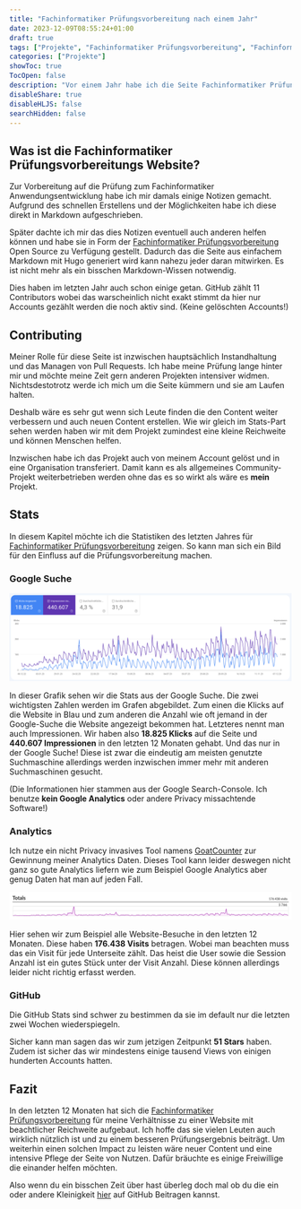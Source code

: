```yaml
---
title: "Fachinformatiker Prüfungsvorbereitung nach einem Jahr"
date: 2023-12-09T08:55:24+01:00
draft: true
tags: ["Projekte", "Fachinformatiker Prüfungsvorbereitung", "Fachinformatiker", "Hugo", "Website", "Stats"]
categories: ["Projekte"]
showToc: true
TocOpen: false
description: "Vor einem Jahr habe ich die Seite Fachinformatiker Prüfungsvorbereitung erstellt. Jetzt möchte ich Einblicke in die Entwicklung und Stats der Seite geben."
disableShare: true
disableHLJS: false
searchHidden: false
---
```


## Was ist die Fachinformatiker Prüfungsvorbereitungs Website?

Zur Vorbereitung auf die Prüfung zum Fachinformatiker Anwendungsentwicklung habe ich mir damals einige Notizen gemacht. Aufgrund des schnellen Erstellens und der Möglichkeiten habe ich diese direkt in Markdown aufgeschrieben.  

Später dachte ich mir das dies Notizen eventuell auch anderen helfen können und habe sie in Form der [Fachinformatiker Prüfungsvorbereitung](https://fachinformatikerpruefungsvorbereitung.de) Open Source zu Verfügung gestellt. Dadurch das die Seite aus einfachem Markdown mit Hugo generiert wird kann nahezu jeder daran mitwirken. Es ist nicht mehr als ein bisschen Markdown-Wissen notwendig.  

Dies haben im letzten Jahr auch schon einige getan. GitHub zählt 11 Contributors wobei das warscheinlich nicht exakt stimmt da hier nur Accounts gezählt werden die noch aktiv sind. (Keine gelöschten Accounts!)

## Contributing

Meiner Rolle für diese Seite ist inzwischen hauptsächlich Instandhaltung und das Managen von Pull Requests. Ich habe meine Prüfung lange hinter mir und möchte meine Zeit gern anderen Projekten intensiver widmen. Nichtsdestotrotz werde ich mich um die Seite kümmern und sie am Laufen halten.  

Deshalb wäre es sehr gut wenn sich Leute finden die den Content weiter verbessern und auch neuen Content erstellen. Wie wir gleich im Stats-Part sehen werden haben wir mit dem Projekt zumindest eine kleine Reichweite und können Menschen helfen.  

Inzwischen habe ich das Projekt auch von meinem Account gelöst und in eine Organisation transferiert. Damit kann es als allgemeines Community-Projekt weiterbetrieben werden ohne das es so wirkt als wäre es **mein** Projekt.

## Stats

In diesem Kapitel möchte ich die Statistiken des letzten Jahres für [Fachinformatiker Prüfungsvorbereitung](https://fachinformatikerpruefungsvorbereitung.de) zeigen. So kann man sich ein Bild für den Einfluss auf die Prüfungsvorbereitung machen.

### Google Suche

![Google Suche Statistiken für Fachinformatiker Prüfungsvorbereitung](GoogleSearchStatsFiPv.png)

In dieser Grafik sehen wir die Stats aus der Google Suche. Die zwei wichtigsten Zahlen werden im Grafen abgebildet. Zum einen die Klicks auf die Website in Blau und zum anderen die Anzahl wie oft jemand in der Google-Suche die Website angezeigt bekommen hat. Letzteres nennt man auch Impressionen. Wir haben also **18.825 Klicks** auf die Seite und **440.607 Impressionen** in den letzten 12 Monaten gehabt. Und das nur in der Google Suche! Diese ist zwar die eindeutig am meisten genutzte Suchmaschine allerdings werden inzwischen immer mehr mit anderen Suchmaschinen gesucht.  

(Die Informationen hier stammen aus der Google Search-Console. Ich benutze **kein Google Analytics** oder andere Privacy missachtende Software!)

### Analytics

Ich nutze ein nicht Privacy invasives Tool namens [GoatCounter](goatcounter.com) zur Gewinnung meiner Analytics Daten. Dieses Tool kann leider deswegen nicht ganz so gute Analytics liefern wie zum Beispiel Google Analytics aber genug Daten hat man auf jeden Fall.

![GoatCounter Statistiken für Fachinformatiker Prüfungsvorbereitung](GoatCounterStats.png)

Hier sehen wir zum Beispiel alle Website-Besuche in den letzten 12 Monaten. Diese haben **176.438 Visits** betragen. Wobei man beachten muss das ein Visit für jede Unterseite zählt. Das heist die User sowie die Session Anzahl ist ein gutes Stück unter der Visit Anzahl. Diese können allerdings leider nicht richtig erfasst werden.

### GitHub

Die GitHub Stats sind schwer zu bestimmen da sie im default nur die letzten zwei Wochen wiederspiegeln.  

Sicher kann man sagen das wir zum jetzigen Zeitpunkt **51 Stars** haben. Zudem ist sicher das wir mindestens einige tausend Views von einigen hunderten Accounts hatten.

## Fazit

In den letzten 12 Monaten hat sich die [Fachinformatiker Prüfungsvorbereitung](https://fachinformatikerpruefungsvorbereitung.de) für meine Verhältnisse zu einer Website mit beachtlicher Reichweite aufgebaut. Ich hoffe das sie vielen Leuten auch wirklich nützlich ist und zu einem besseren Prüfungsergebnis beiträgt. Um weiterhin einen solchen Impact zu leisten wäre neuer Content und eine intensive Pflege der Seite von Nutzen. Dafür bräuchte es einige Freiwillige die einander helfen möchten.  

Also wenn du ein bisschen Zeit über hast überleg doch mal ob du die ein oder andere Kleinigkeit [hier](https://github.com/Fachinformatiker-Prufungsvorbereitung/Fachinformatiker-Pruefungsvorbereitung) auf GitHub Beitragen kannst.
